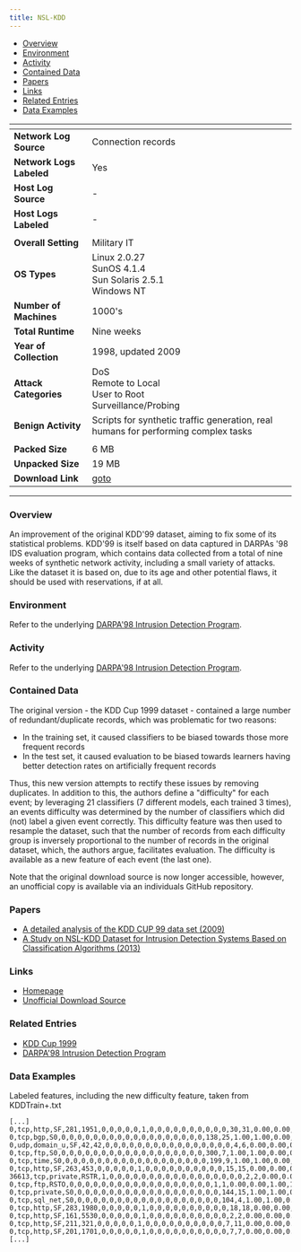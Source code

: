 ```yaml
---
title: NSL-KDD
---
```


- [Overview](#overview)
- [Environment](#environment)
- [Activity](#activity)
- [Contained Data](#contained-data)
- [Papers](#papers)
- [Links](#links)
- [Related Entries](#related-entries)
- [Data Examples](#data-examples)

| <!-- -->                 | <!-- -->                                                                           |
|--------------------------|------------------------------------------------------------------------------------|
| **Network Log Source**   | Connection records                                                                 |
| **Network Logs Labeled** | Yes                                                                                |
| **Host Log Source**      | -                                                                                  |
| **Host Logs Labeled**    | -                                                                                  |
|                          |                                                                                    |
| **Overall Setting**      | Military IT                                                                        |
| **OS Types**             | Linux 2.0.27<br/>SunOS 4.1.4<br/>Sun Solaris 2.5.1<br/>Windows NT                  |
| **Number of Machines**   | 1000's                                                                             |
| **Total Runtime**        | Nine weeks                                                                         |
| **Year of Collection**   | 1998, updated 2009                                                                 |
| **Attack Categories**    | DoS<br/>Remote to Local<br/>User to Root<br/>Surveillance/Probing                  |
| **Benign Activity**      | Scripts for synthetic traffic generation, real humans for performing complex tasks |
|                          |                                                                                    |
| **Packed Size**          | 6 MB                                                                               |
| **Unpacked Size**        | 19 MB                                                                              |
| **Download Link**        | [goto](https://github.com/HoaNP/NSL-KDD-DataSet)                                   |

***

### Overview

An improvement of the original KDD'99 dataset, aiming to fix some of its statistical problems.
KDD'99 is itself based on data captured in DARPAs '98 IDS evaluation program, which contains data collected from a total
of nine weeks of synthetic network activity, including a small variety of attacks.
Like the dataset it is based on, due to its age and other potential flaws, it should be used with reservations, if at
all.

### Environment

Refer to the underlying [DARPA'98 Intrusion Detection Program](darpa98.md).

### Activity

Refer to the underlying [DARPA'98 Intrusion Detection Program](darpa98.md).

### Contained Data

The original version - the KDD Cup 1999 dataset - contained a large number of redundant/duplicate records, which was problematic for two reasons:

- In the training set, it caused classifiers to be biased towards those more frequent records
- In the test set, it caused evaluation to be biased towards learners having better detection rates on artificially
  frequent records

Thus, this new version attempts to rectify these issues by removing duplicates.
In addition to this, the authors define a "difficulty" for each event; by leveraging 21 classifiers (7 different models,
each trained 3 times), an events difficulty was determined by the number of classifiers which did (not) label a given
event correctly.
This difficulty feature was then used to resample the dataset, such that the number of records from each difficulty
group is inversely proportional to the number of records in the original dataset, which, the authors argue, facilitates
evaluation.
The difficulty is available as a new feature of each event (the last one).

Note that the original download source is now longer accessible, however, an unofficial copy is available via an individuals GitHub repository.

### Papers

- [A detailed analysis of the KDD CUP 99 data set (2009)](https://doi.org/10.1109/cisda.2009.5356528)
- [A Study on NSL-KDD Dataset for Intrusion Detection Systems Based on Classification Algorithms (2013)](https://e-tarjome.com/storage/btn_uploaded/2019-07-13/1563006133_9702-etarjome-English.pdf)

### Links

- [Homepage](https://www.unb.ca/cic/datasets/nsl.html)
- [Unofficial Download Source](https://github.com/HoaNP/NSL-KDD-DataSet)

### Related Entries

- [KDD Cup 1999](kdd_cup_1999.md)
- [DARPA'98 Intrusion Detection Program](darpa98.md)

### Data Examples

Labeled features, including the new difficulty feature, taken from KDDTrain+.txt

```
[...]
0,tcp,http,SF,281,1951,0,0,0,0,0,1,0,0,0,0,0,0,0,0,0,0,30,31,0.00,0.00,0.00,0.00,1.00,0.00,0.06,77,255,1.00,0.00,0.01,0.03,0.00,0.01,0.00,0.00,normal,21
0,tcp,bgp,S0,0,0,0,0,0,0,0,0,0,0,0,0,0,0,0,0,0,0,138,25,1.00,1.00,0.00,0.00,0.18,0.05,0.00,255,25,0.10,0.05,0.00,0.00,1.00,1.00,0.00,0.00,neptune,18
0,udp,domain_u,SF,42,42,0,0,0,0,0,0,0,0,0,0,0,0,0,0,0,0,4,6,0.00,0.00,0.00,0.00,1.00,0.00,0.50,255,245,0.96,0.01,0.01,0.00,0.00,0.00,0.00,0.00,normal,21
0,tcp,ftp,S0,0,0,0,0,0,0,0,0,0,0,0,0,0,0,0,0,0,0,300,7,1.00,1.00,0.00,0.00,0.02,0.06,0.00,255,7,0.03,0.07,0.00,0.00,1.00,1.00,0.00,0.00,neptune,18
0,tcp,time,S0,0,0,0,0,0,0,0,0,0,0,0,0,0,0,0,0,0,0,199,9,1.00,1.00,0.00,0.00,0.05,0.07,0.00,255,9,0.04,0.07,0.00,0.00,1.00,1.00,0.00,0.00,neptune,18
0,tcp,http,SF,263,453,0,0,0,0,0,1,0,0,0,0,0,0,0,0,0,0,15,15,0.00,0.00,0.00,0.00,1.00,0.00,0.00,255,255,1.00,0.00,0.00,0.00,0.00,0.00,0.00,0.00,normal,21
36613,tcp,private,RSTR,1,0,0,0,0,0,0,0,0,0,0,0,0,0,0,0,0,0,2,2,0.00,0.00,1.00,1.00,1.00,0.00,0.00,255,2,0.01,0.50,1.00,0.00,0.00,0.00,1.00,1.00,portsweep,15
0,tcp,ftp,RSTO,0,0,0,0,0,0,0,0,0,0,0,0,0,0,0,0,0,0,1,1,0.00,0.00,1.00,1.00,1.00,0.00,0.00,212,43,0.20,0.02,0.00,0.00,0.00,0.00,0.06,0.12,normal,13
0,tcp,private,S0,0,0,0,0,0,0,0,0,0,0,0,0,0,0,0,0,0,0,144,15,1.00,1.00,0.00,0.00,0.10,0.06,0.00,255,30,0.12,0.06,0.00,0.00,1.00,1.00,0.00,0.00,neptune,18
0,tcp,sql_net,S0,0,0,0,0,0,0,0,0,0,0,0,0,0,0,0,0,0,0,104,4,1.00,1.00,0.00,0.00,0.04,0.07,0.00,255,18,0.07,0.07,0.00,0.00,1.00,1.00,0.00,0.00,neptune,19
0,tcp,http,SF,283,1980,0,0,0,0,0,1,0,0,0,0,0,0,0,0,0,0,18,18,0.00,0.00,0.00,0.00,1.00,0.00,0.00,18,255,1.00,0.00,0.06,0.03,0.00,0.00,0.00,0.00,normal,21
0,tcp,http,SF,161,5530,0,0,0,0,0,1,0,0,0,0,0,0,0,0,0,0,2,2,0.00,0.00,0.00,0.00,1.00,0.00,0.00,2,255,1.00,0.00,0.50,0.05,0.00,0.00,0.00,0.00,normal,21
0,tcp,http,SF,211,321,0,0,0,0,0,1,0,0,0,0,0,0,0,0,0,0,7,11,0.00,0.00,0.00,0.00,1.00,0.00,0.27,211,255,1.00,0.00,0.00,0.01,0.00,0.00,0.00,0.00,normal,21
0,tcp,http,SF,201,1701,0,0,0,0,0,1,0,0,0,0,0,0,0,0,0,0,7,7,0.00,0.00,0.00,0.00,1.00,0.00,0.00,32,255,1.00,0.00,0.03,0.04,0.00,0.00,0.00,0.00,normal,21
[...]
```